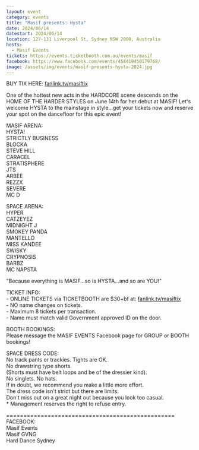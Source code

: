 ```yaml
---
layout: event
category: events
title: "Masif presents: Hysta"
date: 2024/06/14
datestart: 2024/06/14
location: 127-131 Liverpool St, Sydney NSW 2000, Australia
hosts:
  - Masif Events
tickets: https://events.ticketbooth.com.au/events/masif
facebook: https://www.facebook.com/events/458419450179768/
image: /assets/img/events/masif-presents-hysta-2024.jpg
---
```


BUY TIX HERE: [fanlink.tv/masiftix](https://l.facebook.com/l.php?u=http%3A%2F%2Ffanlink.tv%2Fmasiftix&h=AT1phzJSfiL35ygas6MDDvE0BJ2yQpZeVLL1hoe5tQXNgcuBX2Q20zbLJM3cA_bkVg5MyhAzI-oP_cqvyC6Y5p-8HJpfGxAQwiZy3AA4dl9afSPdMzGwHXqIPAtrE5cWCZ-rJCcxz2NsMTA&__tn__=q&c[0]=AT0Kl1NqDIco3Nh2hsZf3qhmKyv8vkfjBQFKTQe2ORLviyOXKl8MkRUC9qjOxpvZIh21C4Kb-3pFAt2VmSC9GEtOHcFUuHCiZfJ_AAhlCyXpuK9YwQoWQ6VP_h-bMOBmNhERkHPasogmrBGlMP201aVxEc5N0qFuzc5eSqvyZtrUl4G5wXgz)

One of the hottest new acts in the HARDCORE scene descends on the HOME OF THE HARDER STYLES on June 14th for her debut at MASIF! Let's welcome HYSTA to the mainstage in style...get your tickets now and reserve your spot on the dancefloor for this epic event!

MASIF ARENA:  
HYSTA!  
STRICTLY BUSINESS  
BLOCKA  
STEVE HILL  
CARACEL  
STRATISPHERE  
JTS  
ARBEE  
REZZX  
SEVERE  
MC D

SPACE ARENA:  
HYPER  
CATZEYEZ  
MIDNIGHT J  
SMOKEY PANDA  
MANTELLO  
MISS KANDEE  
SWISKY  
CRYPNOSIS  
BARBZ  
MC NAPSTA

"Because everything is MASIF...so is HYSTA…and so are YOU!"

TICKET INFO:  
\- ONLINE TICKETS via TICKETBOOTH are $30+bf at: [fanlink.tv/masiftix](https://l.facebook.com/l.php?u=http%3A%2F%2Ffanlink.tv%2Fmasiftix&h=AT1phzJSfiL35ygas6MDDvE0BJ2yQpZeVLL1hoe5tQXNgcuBX2Q20zbLJM3cA_bkVg5MyhAzI-oP_cqvyC6Y5p-8HJpfGxAQwiZy3AA4dl9afSPdMzGwHXqIPAtrE5cWCZ-rJCcxz2NsMTA&__tn__=q&c[0]=AT0Kl1NqDIco3Nh2hsZf3qhmKyv8vkfjBQFKTQe2ORLviyOXKl8MkRUC9qjOxpvZIh21C4Kb-3pFAt2VmSC9GEtOHcFUuHCiZfJ_AAhlCyXpuK9YwQoWQ6VP_h-bMOBmNhERkHPasogmrBGlMP201aVxEc5N0qFuzc5eSqvyZtrUl4G5wXgz)  
\- NO name changes on tickets.  
\- Maximum 8 tickets per transaction.  
\- Name must match valid Government approved ID on the door.

BOOTH BOOKINGS:  
Please message the MASIF EVENTS Facebook page for GROUP or BOOTH bookings!

SPACE DRESS CODE:  
No track pants or trackies. Tights are OK.  
No drawstring type shorts.  
(Shorts must have belt loops and be of the dressier kind).  
No singlets. No hats.  
If in doubt, we recommend you make a little more effort.  
The dress code isn't strict but there are limits.  
Don't miss out on a great night out because you look too casual.  
\* Management reserves the right to refuse entry.

\=================================================  
FACEBOOK:  
Masif Events  
Masif GVNG  
Hard Dance Sydney